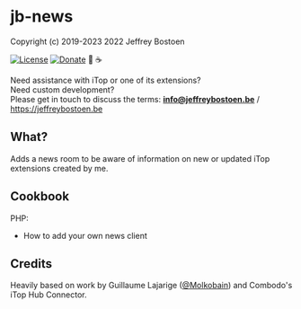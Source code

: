 # jb-news

Copyright (c) 2019-2023 2022 Jeffrey Bostoen

[![License](https://img.shields.io/github/license/jbostoen/iTop-custom-extensions)](https://github.com/jbostoen/iTop-custom-extensions/blob/master/license.md)
[![Donate](https://img.shields.io/badge/Donate-PayPal-green.svg)](https://www.paypal.me/jbostoen)
🍻 ☕

Need assistance with iTop or one of its extensions?  
Need custom development?  
Please get in touch to discuss the terms: **info@jeffreybostoen.be** / https://jeffreybostoen.be

## What?

Adds a news room to be aware of information on new or updated iTop extensions created by me.


## Cookbook

PHP: 
* How to add your own news client

## Credits

Heavily based on work by Guillaume Lajarige ([@Molkobain](https://github.com/Molkobain)) and Combodo's iTop Hub Connector.



